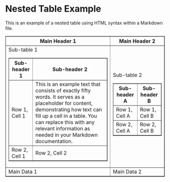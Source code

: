 # Nested Table Example

This is an example of a nested table using HTML syntax within a Markdown file.

<table border="1">
    <tr>
        <th>Main Header 1</th>
        <th>Main Header 2</th>
    </tr>
    <tr>
        <td>
            Sub-table 1
            <table border="1">
                <tr>
                    <th>Sub-header 1</th>
                    <th>Sub-header 2</th>
                </tr>
                <tr>
                    <td>Row 1, Cell 1</td>
                    <td>This is an example text that consists of exactly fifty words. It serves as a placeholder for content, demonstrating how text can fill up a cell in a table. You can replace this with any relevant information as needed in your Markdown documentation.</td>
                </tr>
                <tr>
                    <td>Row 2, Cell 1</td>
                    <td>Row 2, Cell 2</td>
                </tr>
            </table>
        </td>
        <td>
            Sub-table 2
            <table border="1">
                <tr>
                    <th>Sub-header A</th>
                    <th>Sub-header B</th>
                </tr>
                <tr>
                    <td>Row 1, Cell A</td>
                    <td>Row 1, Cell B</td>
                </tr>
                <tr>
                    <td>Row 2, Cell A</td>
                    <td>Row 2, Cell B</td>
                </tr>
            </table>
        </td>
    </tr>
    <tr>
        <td>Main Data 1</td>
        <td>Main Data 2</td>
    </tr>
</table>
